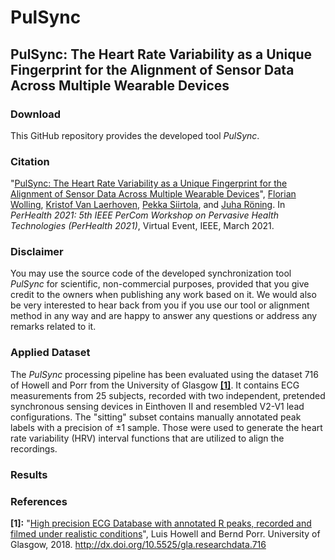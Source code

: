 # PulSync
## PulSync: The Heart Rate Variability as a Unique Fingerprint for the Alignment of Sensor Data Across Multiple Wearable Devices

<!--In this GitHub repository, we present an analytical tool for the quality review of raw photoplethysmography (PPG) signals, based on 7 multi-varied decision metrics. It has been applied in the review of 10 publicly available photoplethysmography datasets, referred below in [Citation](#citation). Although all [evaluated datasets](#evaluated-datasets) were advertised to contain raw signals, the characteristics of the PPG data look quite diverse. Our developed tool enables to automatically analyze the suitability and applicability of datasets and helps to identify preprocessed and filtered signals with a limited evidence. The [raw reference data](#reference-data), recorded with the MAX86140EVSYS# evaluation system, as well as the implemented [Python tool](/python/), based on the presented 7 decision metrics, are available for [download](#download), to support the reproducibility and the review of new datasets.-->

### Download
This GitHub repository provides the developed tool *PulSync*.
<!--The raw photoplethysmography reference signals can be downloaded via the following link:
https://ubicomp.eti.uni-siegen.de/home/datasets/data20/index.html.en-->

### Citation
"[PulSync: The Heart Rate Variability as a Unique Fingerprint for the Alignment of Sensor Data Across Multiple Wearable Devices](https://www.eti.uni-siegen.de/ubicomp/papers/ubi_perhealth2021.pdf)", <a href="https://ubicomp.eti.uni-siegen.de/home/team/fwolling.html.en" target="_blank">Florian Wolling</a>, <a href="https://ubicomp.eti.uni-siegen.de/home/team/kristof.html.en" target="_blank">Kristof Van Laerhoven</a>, <a href="https://www.oulu.fi/university/researcher/pekka-siirtola" target="_blank">Pekka Siirtola</a>, and <a href="https://www.oulu.fi/university/researcher/juha-roning" target="_blank">Juha Röning</a>. In *PerHealth 2021: 5th IEEE PerCom Workshop on Pervasive Health Technologies (PerHealth 2021)*, Virtual Event, IEEE, March 2021. <!--<a href="https://doi.org" target="_blank">https://doi.org</a>-->

### Disclaimer
You may use the source code of the developed synchronization tool *PulSync* for scientific, non-commercial purposes, provided that you give credit to the owners when publishing any work based on it. We would also be very interested to hear back from you if you use our tool or alignment method in any way and are happy to answer any questions or address any remarks related to it.

<!--### Presentation Video
<a href="https://www.youtube.com/watch?v=RshKMVtH7P0" target="_blank"><img src="https://raw.githubusercontent.com/fwolling/PPGraw/main/fig/youtube.png" alt="DATA'20 - The Quest for Raw Signals - A Quality Review of Photoplethysmography Datasets" width="600" style="float: center;" /></a>-->

### Applied Dataset
The *PulSync* processing pipeline has been evaluated using the dataset 716 of Howell and Porr from the University of Glasgow <a href="#ref_s01">**[1]**</a>. It contains ECG measurements from 25 subjects, recorded with two independent, pretended synchronous sensing devices in Einthoven II and resembled V2-V1 lead configurations. The "sitting" subset contains manually annotated peak labels with a precision of ±1 sample. Those were used to generate the heart rate variability (HRV) interval functions that are utilized to align the recordings.

### Results


### References
<a id="ref_s01">**[1]:**</a> "[High precision ECG Database with annotated R peaks, recorded and filmed under realistic conditions](http://researchdata.gla.ac.uk/716/)", Luis Howell and Bernd Porr. University of Glasgow, 2018. <a href="http://dx.doi.org/10.5525/gla.researchdata.716" target="_blank">http://dx.doi.org/10.5525/gla.researchdata.716</a>
